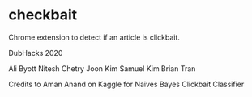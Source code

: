 # checkbait
Chrome extension to detect if an article is clickbait.

DubHacks 2020

Ali Byott
Nitesh Chetry
Joon Kim
Samuel Kim
Brian Tran

Credits to Aman Anand on Kaggle for Naives Bayes Clickbait Classifier

